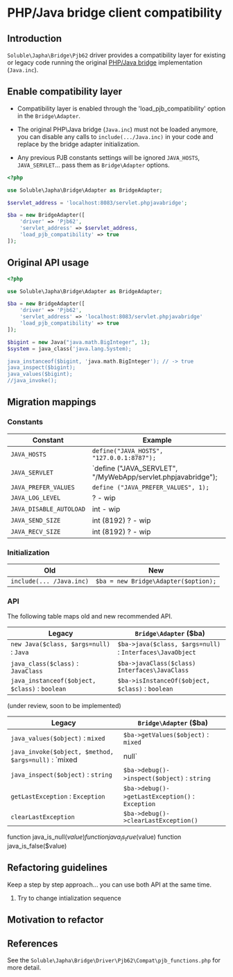# PHP/Java bridge client compatibility 

## Introduction

`Soluble\Japha\Bridge\Pjb62` driver provides a compatibility layer for existing 
or legacy code running the original [PHP/Java bridge](http://php-java-bridge.sourceforge.net/pjb/) implementation (`Java.inc`).



## Enable compatibility layer

- Compatibility layer is enabled through the 'load_pjb_compatibility' option in the `Bridge\Adapter`.

- The original PHP\Java bridge (`Java.inc`) must not be loaded anymore, 
  you can disable any calls to `include(.../Java.inc)` in your code and 
  replace by the bridge adapter initialization.

- Any previous PJB constants settings will be ignored `JAVA_HOSTS`, `JAVA_SERVLET`...
  pass them as `Bridge\Adapter` options.


```php
<?php

use Soluble\Japha\Bridge\Adapter as BridgeAdapter;

$servlet_address = 'localhost:8083/servlet.phpjavabridge';

$ba = new BridgeAdapter([
    'driver' => 'Pjb62',
    'servlet_address' => $servlet_address,
    'load_pjb_compatibility' => true
]);
```


## Original API usage

```php
<?php

use Soluble\Japha\Bridge\Adapter as BridgeAdapter;

$ba = new BridgeAdapter([
    'driver' => 'Pjb62',
    'servlet_address' => 'localhost:8083/servlet.phpjavabridge'
    'load_pjb_compatibility' => true
]);

$bigint = new Java("java.math.BigInteger", 1);
$system = java_class('java.lang.System);

java_instanceof($bigint, 'java.math.BigInteger'); // -> true
java_inspect($bigint); 
java_values($bigint);
//java_invoke();

```

## Migration mappings


### Constants

|Constant                    | Example                                   |
|----------------------------|-------------------------------------------|
| `JAVA_HOSTS`               | `define("JAVA_HOSTS", "127.0.0.1:8787");` |
| `JAVA_SERVLET`             | `define ("JAVA_SERVLET", "/MyWebApp/servlet.phpjavabridge"); |
| `JAVA_PREFER_VALUES`       | `define ("JAVA_PREFER_VALUES", 1);` |
| `JAVA_LOG_LEVEL`           | ? - wip |
| `JAVA_DISABLE_AUTOLOAD`    | int - wip |
| `JAVA_SEND_SIZE`           | int (8192) ? - wip |
| `JAVA_RECV_SIZE`           | int (8192) ? - wip |


### Initialization

|Old                         | New                      |
|-------------------------------|-------------------------------------------|
|`include(... /Java.inc)`       | `$ba = new Bridge\Adapter($option);` |


### API

The following table maps old and new recommended API.

|Legacy                                           | `Bridge\Adapter` ($ba)                      |
|-------------------------------------------------|-------------------------------------------|
|`new Java($class, $args=null)` : `Java`          | `$ba->java($class, $args=null)` : `Interfaces\JavaObject`          |
|`java_class($class)` : `JavaClass`               | `$ba->javaClass($class)` `Interfaces\JavaClass`                |
|`java_instanceof($object, $class)` : `boolean`   | `$ba->isInstanceOf($object, $class)` : `boolean`    |





(under review, soon to be implemented)

|Legacy                                      | `Bridge\Adapter` ($ba)                      |
|--------------------------------------------|------------------------------------------|
|`java_values($object)` : `mixed`            | `$ba->getValues($object)` : `mixed`               |
|`java_invoke($object, $method, $args=null)` : `mixed|null` | `$ba->invokeMethod($object, $method, $args=null) : `string\null`  |
|`java_inspect($object)` : `string`          | `$ba->debug()->inspect($object)` : `string`               |
|`getLastException` : `Exception`            | `$ba->debug()->getLastException()` : `Exception`  |
|`clearLastException`                        | `$ba->debug()->clearLastException()`  |


function java_is_null($value)
function java_is_true($value)
function java_is_false($value)



## Refactoring guidelines

Keep a step by step approach... you can use both API at the same time.

1. Try to change intialization sequence 


## Motivation to refactor


## References

See the `Soluble\Japha\Bridge\Driver\Pjb62\Compat\pjb_functions.php` for more detail.
